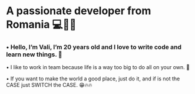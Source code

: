 #                               A passionate developer from Romania 💻👨‍💻
### • Hello, I’m Vali, I’m 20 years old and I love to write code and learn new things. 💫
• I like to work in team because life is a way too big to do all on your own. 👥 

• If you want to make the world a good place, just do it, and if is not the CASE just
SWITCH the CASE. 😁🔥🔥
